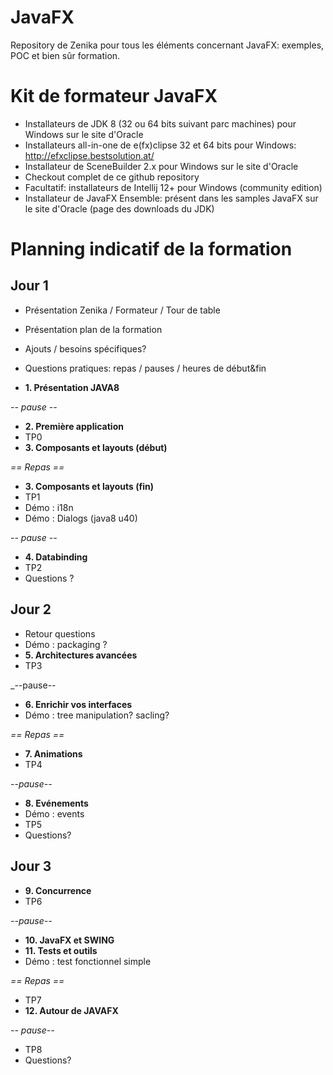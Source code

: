 JavaFX
======

Repository de Zenika pour tous les éléments concernant JavaFX: exemples, POC et bien sûr formation.

Kit de formateur JavaFX
=======================

- Installateurs de JDK 8 (32 ou 64 bits suivant parc machines) pour Windows sur le site d'Oracle
- Installateurs all-in-one de e(fx)clipse 32 et 64 bits pour Windows: http://efxclipse.bestsolution.at/
- Installateur de SceneBuilder 2.x pour Windows sur le site d'Oracle
- Checkout complet de ce github repository
- Facultatif: installateurs de Intellij 12+ pour Windows (community edition)
- Installateur de JavaFX Ensemble: présent dans les samples JavaFX sur le site d'Oracle (page des downloads du JDK)


Planning indicatif de la formation
==================================

Jour 1
------

* Présentation Zenika / Formateur / Tour de table
* Présentation plan de la formation
* Ajouts / besoins spécifiques?
* Questions pratiques: repas / pauses / heures de début&fin

* __1. Présentation JAVA8__

_-- pause --_
 
* __2. Première application__
* TP0
* __3. Composants et layouts (début)__

_== Repas ==_

* __3. Composants et layouts (fin)__
* TP1
* Démo : i18n 
* Démo : Dialogs (java8 u40)

_-- pause --_

* __4. Databinding__
* TP2
* Questions ?

Jour 2
------

* Retour questions
* Démo : packaging ?
* __5. Architectures avancées__
* TP3

_--pause--

* __6. Enrichir vos interfaces__
* Démo : tree manipulation? sacling?

_== Repas ==_

* __7. Animations__
* TP4

_--pause--_

* __8. Evénements__
* Démo : events
* TP5
* Questions?

Jour 3
------

* __9. Concurrence__
* TP6

_--pause--_

* __10. JavaFX et SWING__
* __11. Tests et outils__
* Démo : test fonctionnel simple

_== Repas ==_

* TP7
* __12. Autour de JAVAFX__

_-- pause--_

* TP8
* Questions?
